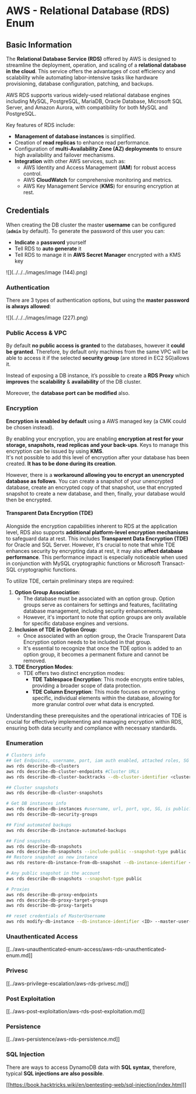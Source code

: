 # AWS - Relational Database (RDS) Enum

## Basic Information

The **Relational Database Service (RDS)** offered by AWS is designed to streamline the deployment, operation, and scaling of a **relational database in the cloud**. This service offers the advantages of cost efficiency and scalability while automating labor-intensive tasks like hardware provisioning, database configuration, patching, and backups.

AWS RDS supports various widely-used relational database engines including MySQL, PostgreSQL, MariaDB, Oracle Database, Microsoft SQL Server, and Amazon Aurora, with compatibility for both MySQL and PostgreSQL.

Key features of RDS include:

- **Management of database instances** is simplified.
- Creation of **read replicas** to enhance read performance.
- Configuration of **multi-Availability Zone (AZ) deployments** to ensure high availability and failover mechanisms.
- **Integration** with other AWS services, such as:
  - AWS Identity and Access Management (**IAM**) for robust access control.
  - AWS **CloudWatch** for comprehensive monitoring and metrics.
  - AWS Key Management Service (**KMS**) for ensuring encryption at rest.

## Credentials

When creating the DB cluster the master **username** can be configured (**`admin`** by default). To generate the password of this user you can:

- **Indicate** a **password** yourself
- Tell RDS to **auto generate** it
- Tell RDS to manage it in **AWS Secret Manager** encrypted with a KMS key

![](../../../images/image (144).png)

### Authentication

There are 3 types of authentication options, but using the **master password is always allowed**:

![](../../../images/image (227).png)

### Public Access & VPC

By default **no public access is granted** to the databases, however it **could be granted**. Therefore, by default only machines from the same VPC will be able to access it if the selected **security group** (are stored in EC2 SG)allows it.

Instead of exposing a DB instance, it’s possible to create a **RDS Proxy** which **improves** the **scalability** & **availability** of the DB cluster.

Moreover, the **database port can be modified** also.

### Encryption

**Encryption is enabled by default** using a AWS managed key (a CMK could be chosen instead).

By enabling your encryption, you are enabling **encryption at rest for your storage, snapshots, read replicas and your back-ups**. Keys to manage this encryption can be issued by using **KMS**.\
It's not possible to add this level of encryption after your database has been created. **It has to be done during its creation**.

However, there is a **workaround allowing you to encrypt an unencrypted database as follows**. You can create a snapshot of your unencrypted database, create an encrypted copy of that snapshot, use that encrypted snapshot to create a new database, and then, finally, your database would then be encrypted.

#### Transparent Data Encryption (TDE)

Alongside the encryption capabilities inherent to RDS at the application level, RDS also supports **additional platform-level encryption mechanisms** to safeguard data at rest. This includes **Transparent Data Encryption (TDE)** for Oracle and SQL Server. However, it's crucial to note that while TDE enhances security by encrypting data at rest, it may also **affect database performance**. This performance impact is especially noticeable when used in conjunction with MySQL cryptographic functions or Microsoft Transact-SQL cryptographic functions.

To utilize TDE, certain preliminary steps are required:

1. **Option Group Association**:
   - The database must be associated with an option group. Option groups serve as containers for settings and features, facilitating database management, including security enhancements.
   - However, it's important to note that option groups are only available for specific database engines and versions.
2. **Inclusion of TDE in Option Group**:
   - Once associated with an option group, the Oracle Transparent Data Encryption option needs to be included in that group.
   - It's essential to recognize that once the TDE option is added to an option group, it becomes a permanent fixture and cannot be removed.
3. **TDE Encryption Modes**:
   - TDE offers two distinct encryption modes:
     - **TDE Tablespace Encryption**: This mode encrypts entire tables, providing a broader scope of data protection.
     - **TDE Column Encryption**: This mode focuses on encrypting specific, individual elements within the database, allowing for more granular control over what data is encrypted.

Understanding these prerequisites and the operational intricacies of TDE is crucial for effectively implementing and managing encryption within RDS, ensuring both data security and compliance with necessary standards.

### Enumeration

```bash
# Clusters info
## Get Endpoints, username, port, iam auth enabled, attached roles, SG
aws rds describe-db-clusters
aws rds describe-db-cluster-endpoints #Cluster URLs
aws rds describe-db-cluster-backtracks --db-cluster-identifier <cluster-name>

## Cluster snapshots
aws rds describe-db-cluster-snapshots

# Get DB instances info
aws rds describe-db-instances #username, url, port, vpc, SG, is public?
aws rds describe-db-security-groups

## Find automated backups
aws rds describe-db-instance-automated-backups

## Find snapshots
aws rds describe-db-snapshots
aws rds describe-db-snapshots --include-public --snapshot-type public
## Restore snapshot as new instance
aws rds restore-db-instance-from-db-snapshot --db-instance-identifier <ID> --db-snapshot-identifier <ID> --availability-zone us-west-2a

# Any public snapshot in the account
aws rds describe-db-snapshots --snapshot-type public

# Proxies
aws rds describe-db-proxy-endpoints
aws rds describe-db-proxy-target-groups
aws rds describe-db-proxy-targets

## reset credentials of MasterUsername
aws rds modify-db-instance --db-instance-identifier <ID> --master-user-password <NewPassword> --apply-immediately
```

### Unauthenticated Access

[[../aws-unauthenticated-enum-access/aws-rds-unauthenticated-enum.md]]

### Privesc

[[../aws-privilege-escalation/aws-rds-privesc.md]]

### Post Exploitation

[[../aws-post-exploitation/aws-rds-post-exploitation.md]]

### Persistence

[[../aws-persistence/aws-rds-persistence.md]]

### SQL Injection

There are ways to access DynamoDB data with **SQL syntax**, therefore, typical **SQL injections are also possible**.

[[https://book.hacktricks.wiki/en/pentesting-web/sql-injection/index.html]]

